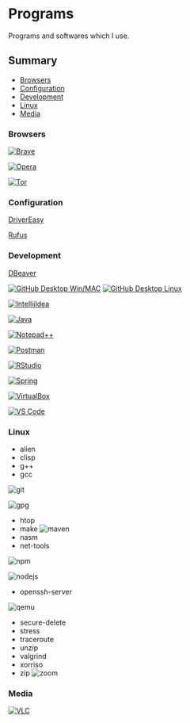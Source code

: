 # Programs
Programs and softwares which I use.

## Summary
* [Browsers](#Browsers)
* [Configuration](#Configuration)
* [Development](#Development)
* [Linux](#Linux)
* [Media](#Media)

### Browsers
[![Brave](https://img.shields.io/badge/Brave-FB542B?style=for-the-badge&logo=brave&logoColor=white)](https://brave.com/download/)

[![Opera](https://img.shields.io/badge/Opera-FF1B2D?style=for-the-badge&logo=Opera&logoColor=white)](https://www.opera.com/download)

[![Tor](https://img.shields.io/badge/Tor_Browser-7D4698?style=for-the-badge&logo=Tor-Browser&logoColor=white)](https://www.torproject.org/download/)

### Configuration
[DriverEasy](https://www.drivereasy.com/download-free-version/)

[Rufus](https://rufus.ie/en/#)

### Development
[DBeaver](https://dbeaver.com/download/)

[![GitHub Desktop Win/MAC](https://img.shields.io/badge/GitHub_Desktop_Win_MAC-6e2788?style=for-the-badge&logo=github&logoColor=white)](https://desktop.github.com/)
[![GitHub Desktop Linux](https://img.shields.io/badge/GitHub_Desktop_Linux-6e2788?style=for-the-badge&logo=github&logoColor=white)](https://github.com/shiftkey/desktop)

[![IntellijIdea](https://img.shields.io/badge/intellijidea-000000?style=for-the-badge&logo=intellijidea&logoColor=white)](https://www.jetbrains.com/pt-br/idea/download/)

[![Java](https://img.shields.io/badge/Java_JDK-FFFFFF?style=for-the-badge&logo=openjdk&logoColor=black)](https://openjdk.java.net/projects/jdk/)

[![Notepad++](https://img.shields.io/badge/Notepad++-90E59A.svg?style=for-the-badge&logo=notepad%2B%2B&logoColor=black)](https://notepad-plus-plus.org/downloads/)

[![Postman](https://img.shields.io/badge/postman-FF6C37.svg?style=for-the-badge&logo=postman&logoColor=white)](https://www.postman.com/downloads/)

[![RStudio](https://img.shields.io/badge/rstudio-75AADB.svg?style=for-the-badge&logo=rstudio&logoColor=white)](https://www.rstudio.com/products/rstudio/download/)

[![Spring](https://img.shields.io/badge/spring-6DB33F.svg?style=for-the-badge&logo=spring&logoColor=white)](https://spring.io/projects/spring-boot)

[![VirtualBox](https://img.shields.io/badge/VirtualBox-183A61.svg?style=for-the-badge&logo=virtualbox&logoColor=white)](https://www.virtualbox.org/)

[![VS Code](https://img.shields.io/badge/VS_Code-007ACC?style=for-the-badge&logo=visualstudiocode&logoColor=white)](https://code.visualstudio.com/download)

### Linux
* alien
* clisp
* g++
* gcc

![git](https://img.shields.io/badge/git-F05032?style=for-the-badge&logo=git&logoColor=white)

![gpg](https://img.shields.io/badge/gpg-0093DD?style=for-the-badge&logo=gnuprivacyguard&logoColor=white)
* htop
* make
![maven](https://img.shields.io/badge/maven-C71A36?style=for-the-badge&logo=apachemaven&logoColor=white)
* nasm
* net-tools

![npm](https://img.shields.io/badge/npm-CB3837?style=for-the-badge&logo=npm&logoColor=white)

![nodejs](https://img.shields.io/badge/nodejs-339933?style=for-the-badge&logo=nodedotjs&logoColor=white)
* openssh-server

![qemu](https://img.shields.io/badge/qemu-FF6600?style=for-the-badge&logo=qemu&logoColor=white)
* secure-delete
* stress
* traceroute
* unzip
* valgrind
* xorriso
* zip
![zoom](https://img.shields.io/badge/zoom-2D8CFF?style=for-the-badge&logo=zoom&logoColor=white)

### Media
[![VLC](https://img.shields.io/badge/VLC-FF8800?style=for-the-badge&logo=vlcmediaplayer&logoColor=white)](https://www.videolan.org/)
